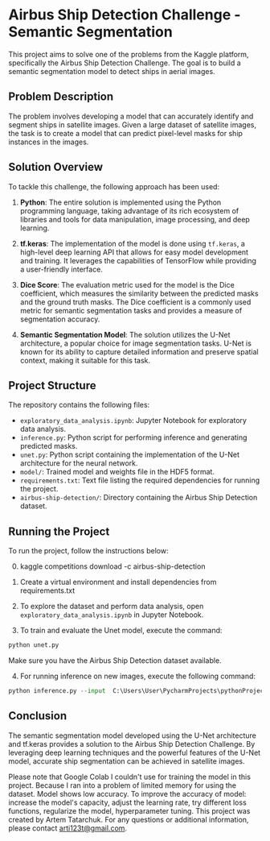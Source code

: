 # Airbus Ship Detection Challenge - Semantic Segmentation

This project aims to solve one of the problems from the Kaggle platform, specifically the Airbus Ship Detection Challenge. The goal is to build a semantic segmentation model to detect ships in aerial images.

## Problem Description

The problem involves developing a model that can accurately identify and segment ships in satellite images. Given a large dataset of satellite images, the task is to create a model that can predict pixel-level masks for ship instances in the images.

## Solution Overview

To tackle this challenge, the following approach has been used:

1. **Python**: The entire solution is implemented using the Python programming language, taking advantage of its rich ecosystem of libraries and tools for data manipulation, image processing, and deep learning.

2. **tf.keras**: The implementation of the model is done using `tf.keras`, a high-level deep learning API that allows for easy model development and training. It leverages the capabilities of TensorFlow while providing a user-friendly interface.

3. **Dice Score**: The evaluation metric used for the model is the Dice coefficient, which measures the similarity between the predicted masks and the ground truth masks. The Dice coefficient is a commonly used metric for semantic segmentation tasks and provides a measure of segmentation accuracy.

4. **Semantic Segmentation Model**: The solution utilizes the U-Net architecture, a popular choice for image segmentation tasks. U-Net is known for its ability to capture detailed information and preserve spatial context, making it suitable for this task.

## Project Structure

The repository contains the following files:

- `exploratory_data_analysis.ipynb`: Jupyter Notebook for exploratory data analysis.
- `inference.py`: Python script for performing inference and generating predicted masks.
- `unet.py`: Python script containing the implementation of the U-Net architecture for the neural network.
- `model/`: Trained model and weights file in the HDF5 format.
- `requirements.txt`: Text file listing the required dependencies for running the project.
- `airbus-ship-detection/`: Directory containing the Airbus Ship Detection dataset.

## Running the Project
To run the project, follow the instructions below:

0. kaggle competitions download -c airbus-ship-detection
1. Create a virtual environment and install dependencies from requirements.txt
2. To explore the dataset and perform data analysis, open `exploratory_data_analysis.ipynb` in Jupyter Notebook.

3. To train and evaluate the Unet model, execute the command: 
```python
python unet.py
```
Make sure you have the Airbus Ship Detection dataset available.

4. For running inference on new images, execute the following command: 

```python
python inference.py --input  C:\Users\User\PycharmProjects\pythonProject\Project_check\Airbus_ship_detection\airbus-ship-detection\test_v2\00a3ab3cc.jpg
```

## Conclusion

The semantic segmentation model developed using the U-Net architecture and tf.keras provides a solution to the Airbus Ship Detection Challenge. By leveraging deep learning techniques and the powerful features of the U-Net model, accurate ship segmentation can be achieved in satellite images.

Please note that Google Colab I couldn't use for training the model in this project. Because I ran into a problem of limited memory for using the dataset.
Model shows low accuracy. To improve the accuracy of model: increase the model's capacity, adjust the learning rate, try different loss functions, regularize the model, hyperparameter tuning.
This project was created by Artem Tatarchuk. For any questions or additional information, please contact arti123t@gmail.com.